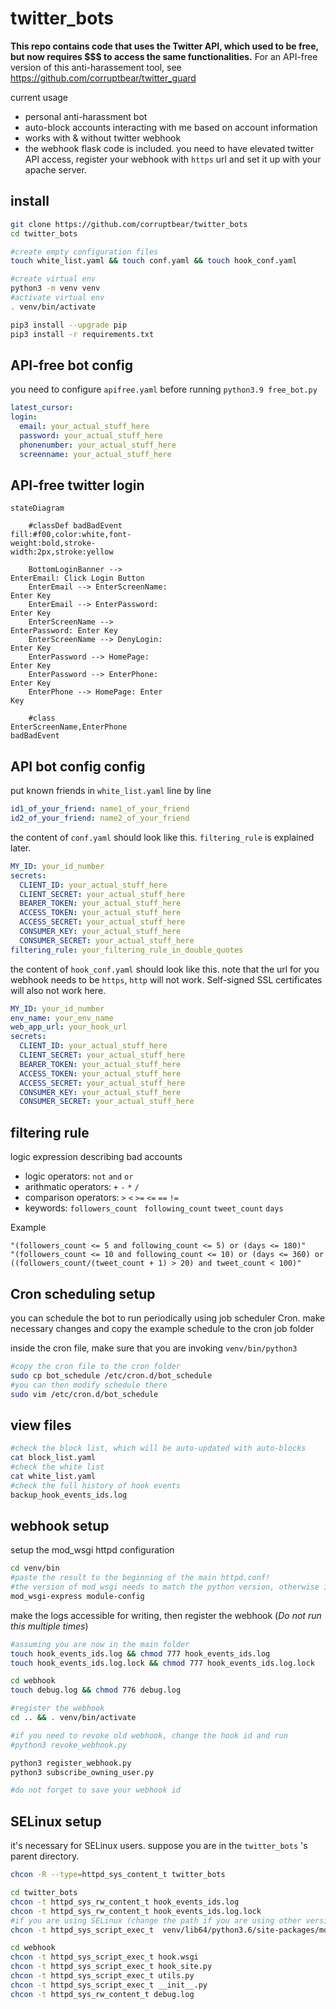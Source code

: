 # twitter_bots

**This repo contains code that uses the Twitter API, which used to be free, but now requires $$$ to access the same functionalities.**
For an API-free version of this anti-harassement tool, see https://github.com/corruptbear/twitter_guard


current usage
- personal anti-harassment bot
- auto-block accounts interacting with me based on account information
- works with & without twitter webhook
- the webhook flask code is included. you need to have elevated twitter API access, register your webhook with `https` url and set it up with your apache server. 

## install

```bash
git clone https://github.com/corruptbear/twitter_bots
cd twitter_bots

#create empty configuration files
touch white_list.yaml && touch conf.yaml && touch hook_conf.yaml

#create virtual env
python3 -m venv venv
#activate virtual env
. venv/bin/activate

pip3 install --upgrade pip
pip3 install -r requirements.txt
```

## API-free bot config
you need to configure `apifree.yaml` before running `python3.9 free_bot.py`
```yaml
latest_cursor:
login:
  email: your_actual_stuff_here
  password: your_actual_stuff_here
  phonenumber: your_actual_stuff_here
  screenname: your_actual_stuff_here
```

## API-free twitter login
<style>
.mermaid {width:50% !important}
</style>
```mermaid
stateDiagram

    #classDef badBadEvent fill:#f00,color:white,font-weight:bold,stroke-width:2px,stroke:yellow
    
    BottomLoginBanner --> EnterEmail: Click Login Button
    EnterEmail --> EnterScreenName: Enter Key
    EnterEmail --> EnterPassword: Enter Key
    EnterScreenName --> EnterPassword: Enter Key
    EnterScreenName --> DenyLogin: Enter Key
    EnterPassword --> HomePage: Enter Key
    EnterPassword --> EnterPhone: Enter Key
    EnterPhone --> HomePage: Enter Key
    
    #class EnterScreenName,EnterPhone badBadEvent
```

## API bot config config
put known friends in `white_list.yaml` line by line
```yaml
id1_of_your_friend: name1_of_your_friend
id2_of_your_friend: name2_of_your_friend
```

the content of `conf.yaml` should look like this. `filtering_rule` is explained later.
```yaml
MY_ID: your_id_number
secrets:
  CLIENT_ID: your_actual_stuff_here
  CLIENT_SECRET: your_actual_stuff_here
  BEARER_TOKEN: your_actual_stuff_here
  ACCESS_TOKEN: your_actual_stuff_here
  ACCESS_SECRET: your_actual_stuff_here
  CONSUMER_KEY: your_actual_stuff_here
  CONSUMER_SECRET: your_actual_stuff_here
filtering_rule: your_filtering_rule_in_double_quotes
```

the content of `hook_conf.yaml` should look like this.
note that the url for you webhook needs to be `https`, `http` will not work. Self-signed SSL certificates will also not work here.
```yaml
MY_ID: your_id_number
env_name: your_env_name
web_app_url: your_hook_url
secrets:
  CLIENT_ID: your_actual_stuff_here
  CLIENT_SECRET: your_actual_stuff_here
  BEARER_TOKEN: your_actual_stuff_here
  ACCESS_TOKEN: your_actual_stuff_here
  ACCESS_SECRET: your_actual_stuff_here
  CONSUMER_KEY: your_actual_stuff_here
  CONSUMER_SECRET: your_actual_stuff_here
```

## filtering rule
logic expression describing bad accounts

- logic operators:  `not` `and` `or`  
- arithmatic operators: `+` `-` `*` `/`
- comparison operators:  `>` `<` `>=` `<=` `==` `!=`
- keywords: `followers_count ` `following_count`  `tweet_count` `days`  

Example
```
"(followers_count <= 5 and following_count <= 5) or (days <= 180)"
"(followers_count <= 10 and following_count <= 10) or (days <= 360) or ((followers_count/(tweet_count + 1) > 20) and tweet_count < 100)"
```

## Cron scheduling setup
you can schedule the bot to run periodically using job scheduler Cron. 
make necessary changes and copy the example schedule to the cron job folder

inside the cron file, make sure that you are invoking `venv/bin/python3`
```bash
#copy the cron file to the cron folder
sudo cp bot_schedule /etc/cron.d/bot_schedule
#you can then modify schedule there
sudo vim /etc/cron.d/bot_schedule
```

## view files
```bash
#check the block list, which will be auto-updated with auto-blocks
cat block_list.yaml
#check the white list
cat white_list.yaml
#check the full history of hook events
backup_hook_events_ids.log
```

## webhook setup

setup the mod_wsgi httpd configuration
```bash
cd venv/bin
#paste the result to the beginning of the main httpd.conf! 
#the version of mod_wsgi needs to match the python version, otherwise it's bug prone
mod_wsgi-express module-config
```

make the logs accessible for writing, then register the webhook (*Do not run this multiple times*)
```bash
#assuming you are now in the main folder
touch hook_events_ids.log && chmod 777 hook_events_ids.log
touch hook_events_ids.log.lock && chmod 777 hook_events_ids.log.lock

cd webhook
touch debug.log && chmod 776 debug.log

#register the webhook
cd .. && . venv/bin/activate

#if you need to revoke old webhook, change the hook id and run
#python3 revoke_webhook.py

python3 register_webhook.py
python3 subscribe_owning_user.py

#do not forget to save your webhook id
```


## SELinux setup
it's necessary for SELinux users.
suppose you are in the `twitter_bots` 's parent directory.
```bash
chcon -R --type=httpd_sys_content_t twitter_bots

cd twitter_bots
chcon -t httpd_sys_rw_content_t hook_events_ids.log
chcon -t httpd_sys_rw_content_t hook_events_ids.log.lock
#if you are using SELinux (change the path if you are using other versions)
chcon -t httpd_sys_script_exec_t  venv/lib64/python3.6/site-packages/mod_wsgi/server/mod_wsgi-py36.cpython-36m-aarch64-linux-gnu.so

cd webhook
chcon -t httpd_sys_script_exec_t hook.wsgi
chcon -t httpd_sys_script_exec_t hook_site.py
chcon -t httpd_sys_script_exec_t utils.py
chcon -t httpd_sys_script_exec_t __init__.py
chcon -t httpd_sys_rw_content_t debug.log
````